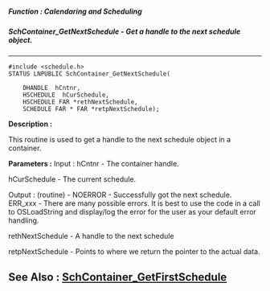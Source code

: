 ##### Function : Calendaring and Scheduling
##### SchContainer_GetNextSchedule - Get a handle to the next schedule object.
---
```
#include <schedule.h>
STATUS LNPUBLIC SchContainer_GetNextSchedule(

	DHANDLE  hCntnr,
	HSCHEDULE  hCurSchedule,
	HSCHEDULE FAR *rethNextSchedule,
	SCHEDULE FAR * FAR *retpNextSchedule);
```
**Description :**

This routine is used to get a handle to the next schedule object in a 
container.

**Parameters :**
Input :
hCntnr  -  The container handle.

hCurSchedule  -  The current schedule.

Output :
(routine)  -  NOERROR - Successfully got the next schedule.
ERR_xxx - There are many possible errors. It is best to use the code in a call to OSLoadString and display/log the error for the user as your default error handling.


rethNextSchedule  -  A handle to the next schedule

retpNextSchedule  -  Points to where we return the pointer to the actual data.


**See Also :**
[SchContainer_GetFirstSchedule](/domino-c-api-docs/reference/Func/SchContainer_GetFirstSchedule)
---
